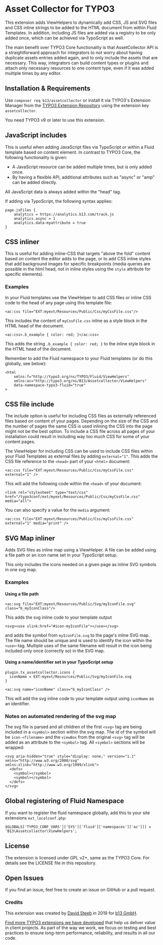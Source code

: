 # Asset Collector for TYPO3

This extension adds ViewHelpers to dynamically add CSS, JS and SVG files and CSS inline strings to be added to the HTML 
document from within Fluid Templates. In addition, including JS files are added via a registry
to be only added once, which can be achieved via TypoScript as well.

The main benefit over TYPO3 Core functionality is that AssetCollector API is a straightforward approach
for integrators to not worry about having duplicate assets entries added again, and to only include the assets
that are necessary. This way, integrators can build content types or plugins and attach only necessary
resources to one content type, even if it was added multiple times by any editor.

## Installation & Requirements

Use `composer req b13/assetcollector` or install it via TYPO3's Extension Manager from the
[TYPO3 Extension Repository](https://extensions.typo3.org) using the extension key `assetcollector`.

You need TYPO3 v9 or later to use this extension.


## JavaScript includes

This is useful when adding JavaScript files via TypoScript or within a Fluid template based on content element. In contrast
to TYPO3 Core, the following functionality is given:
- A JavaScript resource can be added multiple times, but is only added once.
- By having a flexible API, additional attributes such as "async" or "amp" can be added directly.

All JavaScript data is always added within the "head" tag.

If adding via TypoScript, the following syntax applies:

    page.jsFiles {
        analytics = https://analytics.b13.com/track.js
        analytics.async = 1
        analytics.data-myattribute = true
    } 

## CSS inliner

This is useful for adding inline-CSS that targets "above the fold" content based on content the editor adds to the page, 
or to add CSS inline styles that add background images for specific breakpoints (media queries are possible in the html 
head, not in inline styles using the `style` attribute for specific elements). 

### Examples

In your Fluid templates use the ViewHelper to add CSS files or inline CSS code to the head of any page using this
template file:

```
<ac:css file="EXT:myext/Resources/Public/Css/myCssFile.css"/>
``` 
This includes the content of `myCssFile.css` inline as a style block in the HTML head of the document.

```
<ac:css>.b_example { color: red; }</ac:css>
```
This adds the string `.b_example { color: red; }` to the inline style block in the HTML head of the document.

Remember to add the Fluid namespace to your Fluid templates (or do this globally, see below):

```
<html 
    xmlns:f="http://typo3.org/ns/TYPO3/Fluid/ViewHelpers"
    xmlns:ac="http://typo3.org/ns/B13/Assetcollector/ViewHelpers"
    data-namespace-typo3-fluid="true"
>
```

## CSS file include

The include option is useful for including CSS files as externally referenced files based on content of your pages.
Depending on the size of the CSS and the number of pages the same CSS is used inlining the CSS into the page might not
be the best option. To include a CSS file across all pages of your installation could result in including way too much
CSS for some of your content pages. 

The ViewHelper for including CSS can be used to include CSS files within your Fluid Templates as external files by 
adding `external="1"`. This adds the CSS file reference to the `<head>` part of your `<html>` document:

```
<ac:css file="EXT:myext/Resources/Public/Css/myCssFile.css" external="1" />
```

This will add the following code within the `<head>` of your document:

```
<link rel="stylesheet" type="text/css" href="/typo3conf/ext/myext/Resources/Public/Css/myCssFile.css" media="all">
```

You can also specify a value for the `media` argument:

``` 
<ac:css file="EXT:myext/Resources/Public/Css/myCssFile.css" external="1" media="print" />
```


## SVG Map inliner

Adds SVG files as inline map using a ViewHelper. A file can be added using a file path or an icon name set in your
TypoScript setup. 

This only includes the icons needed on a given page as inline SVG symbols in one svg map.


### Examples

#### Using a file path

```
<ac:svg file="EXT:myext/Resources/Public/Svg/myIconFile.svg" class="b_myIconClass"/>
```
This adds the svg inline code to your template output

```
<svg><use xlink:href="#icon-myIconFile"></use></svg>
```

and adds the symbol from `myIconFile.svg` to the page's inline SVG map. The file name should be unique and is used 
to identify the icon within the `<use>`-tag. Multiple uses of the same filename will result in the icon being included
only once (correctly so) in the SVG map.

#### Using a name/identifier set in your TypoScript setup

```
plugin.tx_assetcollector.icons {
  iconName = EXT:myext/Resources/Public/Svg/myIconFile.svg
}
```

```
<ac:svg name="iconName" class="b_myIconClass" />
```

This will add the svg inline code to your template output using `iconName` as an identifier.

### Notes on automated rendering of the svg map

The svg file is parsed and all children of the first `<svg>` tag are being included in a `<symbol>` section within the
svg map. The id of the symbol will be `icon-<filename>` and the `viewBox` from the original `<svg>` tag will be added
as an attribute to the `<symbol>` tag.
All `<symbol>` sections will be wrapped:

```
<svg aria-hidden="true" style="display: none;" version="1.1" xmlns="http://www.w3.org/2000/svg" xmlns:xlink="http://www.w3.org/1999/xlink">
  <defs>
    <symbol></symbol>
    <symbol></symbol> 	
  </defs>
</svg>
```

## Global registering of Fluid Namespace

If you want to register the fluid namespace globally, add this to your site extensions `ext_localconf.php`:

```
$GLOBALS['TYPO3_CONF_VARS']['SYS']['fluid']['namespaces']['ac'][] = 'B13\Assetcollector\ViewHelpers';
```

## License

The extension is licensed under GPL v2+, same as the TYPO3 Core. For details see the LICENSE file in this repository.

## Open Issues

If you find an issue, feel free to create an issue on GitHub or a pull request.

### Credits

This extension was created by [David Steeb](https://github.com/davidsteeb) in 2019 for [b13 GmbH](https://b13.com).

[Find more TYPO3 extensions we have developed](https://b13.com/useful-typo3-extensions-from-b13-to-you) that help us deliver value in client projects. As part of the way we work, we focus on testing and best practices to ensure long-term performance, reliability, and results in all our code.
